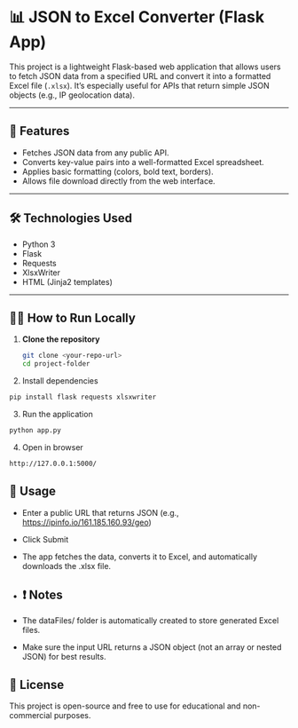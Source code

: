 # 📊 JSON to Excel Converter (Flask App)

This project is a lightweight Flask-based web application that allows users to fetch JSON data from a specified URL and convert it into a formatted Excel file (`.xlsx`). It’s especially useful for APIs that return simple JSON objects (e.g., IP geolocation data).

---

## 🚀 Features

- Fetches JSON data from any public API.
- Converts key-value pairs into a well-formatted Excel spreadsheet.
- Applies basic formatting (colors, bold text, borders).
- Allows file download directly from the web interface.

---

## 🛠️ Technologies Used

- Python 3
- Flask
- Requests
- XlsxWriter
- HTML (Jinja2 templates)

---

## 🧑‍💻 How to Run Locally

1. **Clone the repository**
   ```bash
   git clone <your-repo-url>
   cd project-folder
2. Install dependencies
```bash
pip install flask requests xlsxwriter
```
3. Run the application
```bash
python app.py
```
4. Open in browser
```bash
http://127.0.0.1:5000/
```

## 📝 Usage

- Enter a public URL that returns JSON (e.g., https://ipinfo.io/161.185.160.93/geo)
- Click Submit
- The app fetches the data, converts it to Excel, and automatically downloads the .xlsx file.

- ## ❗ Notes

- The dataFiles/ folder is automatically created to store generated Excel files.
- Make sure the input URL returns a JSON object (not an array or nested JSON) for best results.

 ## 📄 License
This project is open-source and free to use for educational and non-commercial purposes.
